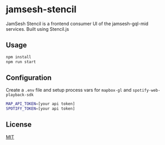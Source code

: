 # jamsesh-stencil

JamSesh Stencil is a frontend consumer UI of the jamsesh-gql-mid services. Built using Stencil.js

## Usage

```bash
npm install
npm run start
```

## Configuration
Create a `.env` file and setup process vars for `mapbox-gl` and `spotify-web-playback-sdk`

```bash
MAP_API_TOKEN=[your api token]
SPOTIFY_TOKEN=[your api token]
```

## License
[MIT](https://choosealicense.com/licenses/mit/)
